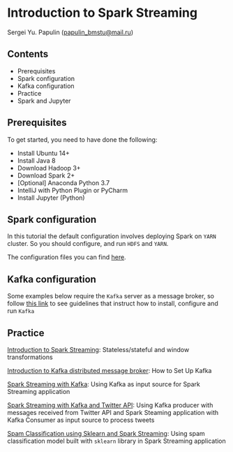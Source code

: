 # Introduction to Spark Streaming
Sergei Yu. Papulin (papulin_bmstu@mail.ru)


## Contents

- Prerequisites
- Spark configuration
- Kafka configuration
- Practice
- Spark and Jupyter

## Prerequisites

To get started, you need to have done the following:

- Install Ubuntu 14+
- Install Java 8
- Download Hadoop 3+
- Download Spark 2+
- [Optional] Anaconda Python 3.7
- IntelliJ with Python Plugin or PyCharm
- Install Jupyter (Python)

## Spark configuration

In this tutorial the default configuration involves deploying Spark on `YARN` cluster. So you should configure, and run `HDFS` and `YARN`.

The configuration files you can find [here](spark_basics.md).

## Kafka configuration

Some examples below require the `Kafka` server as a message broker, so follow [this link](kafka_basics.md) to see guidelines that instruct how to install, configure and run `Kafka`

## Practice

[Introduction to Spark Streaming](https://github.com/BigDataProcSystems/Spark_Streaming/blob/master/docs/spark_streaming_intro.md): Stateless/stateful and window transformations 

[Introduction to Kafka distributed message broker](../docs/kafka_basics.md): How to Set Up Kafka

[Spark Streaming with Kafka](https://github.com/BigDataProcSystems/Spark_Streaming/blob/master/docs/spark_streaming_kafka.md): Using Kafka as input source for Spark Streaming application

[Spark Streaming with Kafka and Twitter API](https://github.com/BigDataProcSystems/Spark_Streaming/blob/master/docs/spark_streaming_kafka_tweets.md): Using Kafka producer with messages received from Twitter API and Spark Steaming application with Kafka Consumer as input source to process tweets

[Spam Classification using Sklearn and Spark Streaming](https://github.com/BigDataProcSystems/Spark_Streaming/blob/master/docs/spark_streaming_classifier.md): Using spam classification model built with `sklearn` library in Spark Streaming application

